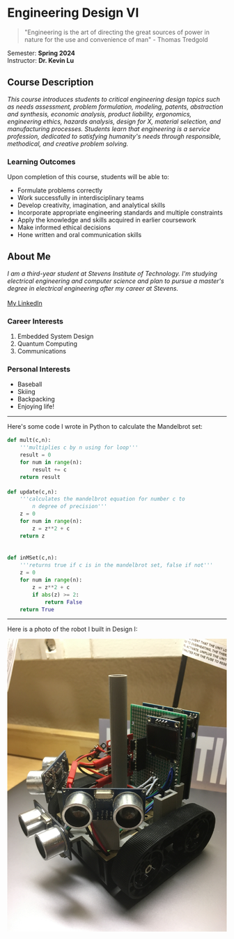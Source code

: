 # Engineering Design VI
> "Engineering is the art of directing the great sources of power in nature for the use and convenience of man" - Thomas Tredgold

Semester: **Spring 2024** \
Instructor: **Dr. Kevin Lu**

## Course Description
*This course introduces students to critical engineering design topics such as needs assessment, problem formulation, modeling, patents, abstraction and synthesis, economic analysis, product liability, ergonomics, engineering ethics, hazards analysis, design for X, material selection, and manufacturing processes. Students learn that engineering is a service profession, dedicated to satisfying humanity's needs through responsible, methodical, and creative problem solving.* 

### Learning Outcomes
Upon completion of this course, students will be able to: 
- Formulate problems correctly
- Work successfully in interdisciplinary teams
- Develop creativity, imagination, and analytical skills
- Incorporate appropriate engineering standards and multiple constraints
- Apply the knowledge and skills acquired in earlier coursework
- Make informed ethical decisions
- Hone written and oral communication skills

## About Me
*I am a third-year student at Stevens Institute of Technology. I'm studying electrical engineering and computer science and plan to pursue a master's degree in electrical engineering after my career at Stevens.* \
\
[My LinkedIn](https://www.linkedin.com/in/owen-deem-069a4a237/)
### Career Interests 
1. Embedded System Design
2. Quantum Computing
3. Communications

### Personal Interests
- Baseball
-  Skiing
- Backpacking
- Enjoying life!
---
Here's some code I wrote in Python to calculate the Mandelbrot set: 
```Python
def mult(c,n):
    '''multiplies c by n using for loop'''
    result = 0
    for num in range(n):
        result += c
    return result

def update(c,n):
    '''calculates the mandelbrot equation for number c to
        n degree of precision'''
    z = 0
    for num in range(n):
        z = z**2 + c
    return z
    

def inMSet(c,n):
    '''returns true if c is in the mandelbrot set, false if not'''
    z = 0
    for num in range(n):
        z = z**2 + c
        if abs(z) >= 2:
            return False
    return True
```
---
Here is a photo of the robot I built in Design I: 

![Autonomous Robot](robot.JPG)
